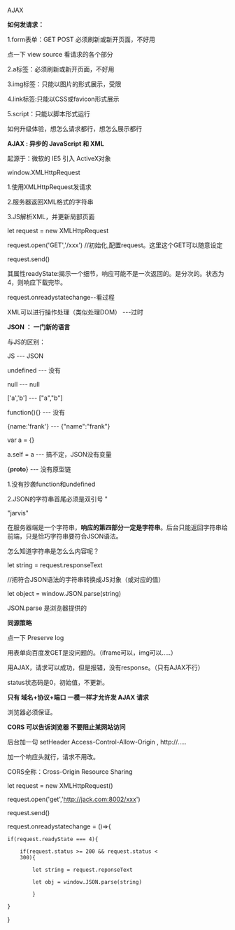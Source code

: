 AJAX

**如何发请求：**

1.form表单：GET POST 必须刷新或新开页面，不好用

点一下 view source 看请求的各个部分

2.a标签：必须刷新或新开页面，不好用

3.img标签：只能以图片的形式展示，受限

4.link标签:只能以CSS或favicon形式展示

5.script：只能以脚本形式运行

如何升级体验，想怎么请求都行，想怎么展示都行

**AJAX : 异步的 JavaScript 和 XML**

起源于：微软的 IE5 引入 ActiveX对象

window.XMLHttpRequest

1.使用XMLHttpRequest发请求

2.服务器返回XML格式的字符串

3.JS解析XML，并更新局部页面

let request  = new XMLHttpRequest

request.open('GET','/xxx') //初始化,配置request。这里这个GET可以随意设定

request.send()

其属性readyState:揭示一个细节，响应可能不是一次返回的。是分次的。状态为4，则响应下载完毕。

request.onreadystatechange--看过程

XML可以进行操作处理（类似处理DOM） ---过时

**JSON ： 一门新的语言**

与JS的区别：

JS --- JSON

undefined --- 没有

null --- null

['a','b'] --- ["a","b"]

function(){} --- 没有

{name:'frank'} --- {"name":"frank"}

var a = {}

a.self = a --- 搞不定，JSON没有变量

{__proto__} --- 没有原型链

1.没有抄袭function和undefined

2.JSON的字符串首尾必须是双引号 "

"jarvis"

在服务器端是一个字符串，**响应的第四部分一定是字符串**。后台只能返回字符串给前端，只是恰巧字符串要符合JSON语法。

怎么知道字符串是怎么么内容呢？

let string = request.responseText

//把符合JSON语法的字符串转换成JS对象（或对应的值）

let object = window.JSON.parse(string) 

JSON.parse 是浏览器提供的

**同源策略**

点一下 Preserve log 

用表单向百度发GET是没问题的。（iframe可以，img可以.....）

用AJAX，请求可以成功，但是报错，没有response。（只有AJAX不行）

status状态码是0，初始值，不更新。 

**只有 域名+协议+端口 一模一样才允许发 AJAX 请求**

浏览器必须保证。

**CORS 可以告诉浏览器 不要阻止某网站访问** 

后台加一句 setHeader Access-Control-Allow-Origin , http://.....

加一个响应头就行，请求不用改。

CORS全称：Cross-Origin Resource Sharing 

let request = new XMLHttpRequest()

request.open('get','http://jack.com:8002/xxx')

request.send()

request.onreadystatechange = ()=>{
    
    if(request.readyState === 4){
        
        if(request.status >= 200 && request.status < 
        300){
        
            let string = request.reponseText

            let obj = window.JSON.parse(string)

            }
    
    }

}